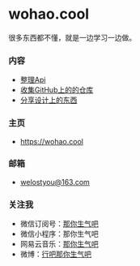 # wohao.cool

很多东西都不懂，就是一边学习一边做。

### 内容

- [整理Api](https://github.com/welostyou/wohao.cool/wiki)
- [收集GitHub上的的仓库](https://github.com/welostyou?tab=stars)
- [分享设计上的东西](https://wohao.cool/design)

### 主页

- https://wohao.cool

### 邮箱

- welostyou@163.com
 
### 关注我

- 微信订阅号：[那你生气吧](https://github.com/welostyou/wohao.cool/blob/master/resources/assets/img/wechat_mp.jpg)
- 微信小程序：那你生气吧
- 网易云音乐：[那你生气吧](https://music.163.com/#/user/home?id=327685035)
- 微博：[行吧那你生气吧](https://weibo.com/u/1077968605)

